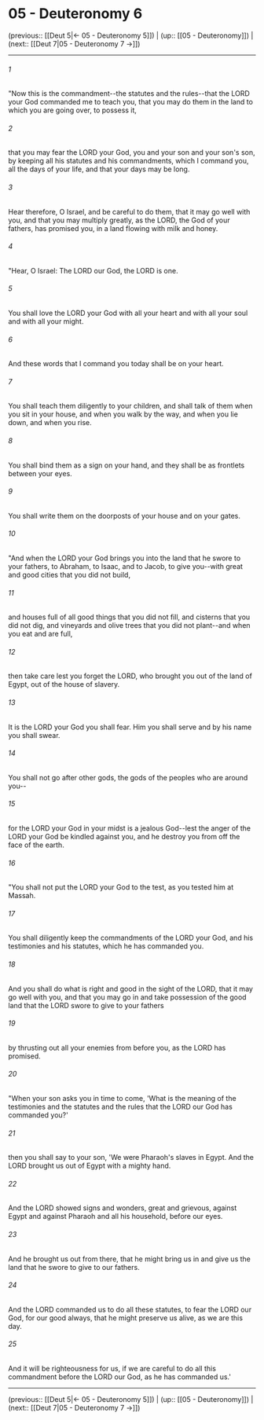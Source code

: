 # 05 - Deuteronomy 6

(previous:: [[Deut 5|← 05 - Deuteronomy 5]]) | (up:: [[05 - Deuteronomy]]) | (next:: [[Deut 7|05 - Deuteronomy 7 →]])

***


###### 1 
"Now this is the commandment--the statutes and the rules--that the LORD your God commanded me to teach you, that you may do them in the land to which you are going over, to possess it, 

###### 2 
that you may fear the LORD your God, you and your son and your son's son, by keeping all his statutes and his commandments, which I command you, all the days of your life, and that your days may be long. 

###### 3 
Hear therefore, O Israel, and be careful to do them, that it may go well with you, and that you may multiply greatly, as the LORD, the God of your fathers, has promised you, in a land flowing with milk and honey. 

###### 4 
"Hear, O Israel: The LORD our God, the LORD is one. 

###### 5 
You shall love the LORD your God with all your heart and with all your soul and with all your might. 

###### 6 
And these words that I command you today shall be on your heart. 

###### 7 
You shall teach them diligently to your children, and shall talk of them when you sit in your house, and when you walk by the way, and when you lie down, and when you rise. 

###### 8 
You shall bind them as a sign on your hand, and they shall be as frontlets between your eyes. 

###### 9 
You shall write them on the doorposts of your house and on your gates. 

###### 10 
"And when the LORD your God brings you into the land that he swore to your fathers, to Abraham, to Isaac, and to Jacob, to give you--with great and good cities that you did not build, 

###### 11 
and houses full of all good things that you did not fill, and cisterns that you did not dig, and vineyards and olive trees that you did not plant--and when you eat and are full, 

###### 12 
then take care lest you forget the LORD, who brought you out of the land of Egypt, out of the house of slavery. 

###### 13 
It is the LORD your God you shall fear. Him you shall serve and by his name you shall swear. 

###### 14 
You shall not go after other gods, the gods of the peoples who are around you-- 

###### 15 
for the LORD your God in your midst is a jealous God--lest the anger of the LORD your God be kindled against you, and he destroy you from off the face of the earth. 

###### 16 
"You shall not put the LORD your God to the test, as you tested him at Massah. 

###### 17 
You shall diligently keep the commandments of the LORD your God, and his testimonies and his statutes, which he has commanded you. 

###### 18 
And you shall do what is right and good in the sight of the LORD, that it may go well with you, and that you may go in and take possession of the good land that the LORD swore to give to your fathers 

###### 19 
by thrusting out all your enemies from before you, as the LORD has promised. 

###### 20 
"When your son asks you in time to come, 'What is the meaning of the testimonies and the statutes and the rules that the LORD our God has commanded you?' 

###### 21 
then you shall say to your son, 'We were Pharaoh's slaves in Egypt. And the LORD brought us out of Egypt with a mighty hand. 

###### 22 
And the LORD showed signs and wonders, great and grievous, against Egypt and against Pharaoh and all his household, before our eyes. 

###### 23 
And he brought us out from there, that he might bring us in and give us the land that he swore to give to our fathers. 

###### 24 
And the LORD commanded us to do all these statutes, to fear the LORD our God, for our good always, that he might preserve us alive, as we are this day. 

###### 25 
And it will be righteousness for us, if we are careful to do all this commandment before the LORD our God, as he has commanded us.'

***

(previous:: [[Deut 5|← 05 - Deuteronomy 5]]) | (up:: [[05 - Deuteronomy]]) | (next:: [[Deut 7|05 - Deuteronomy 7 →]])
